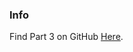 ### Info

Find Part 3 on GitHub [Here](https://github.com/Mubi417/FullStackOpen2020ExercisePartThree).